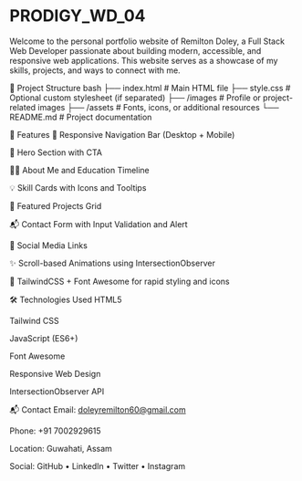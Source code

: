 # PRODIGY_WD_04

Welcome to the personal portfolio website of Remilton Doley, a Full Stack Web Developer passionate about building modern, accessible, and responsive web applications. This website serves as a showcase of my skills, projects, and ways to connect with me.


📁 Project Structure
bash
├── index.html              # Main HTML file
├── style.css               # Optional custom stylesheet (if separated)
├── /images                 # Profile or project-related images
├── /assets                 # Fonts, icons, or additional resources
└── README.md               # Project documentation

🚀 Features
🧭 Responsive Navigation Bar (Desktop + Mobile)

🎯 Hero Section with CTA

👨‍💻 About Me and Education Timeline

💡 Skill Cards with Icons and Tooltips

💼 Featured Projects Grid

📬 Contact Form with Input Validation and Alert

🔗 Social Media Links

✨ Scroll-based Animations using IntersectionObserver

🎨 TailwindCSS + Font Awesome for rapid styling and icons

🛠️ Technologies Used
HTML5

Tailwind CSS

JavaScript (ES6+)

Font Awesome

Responsive Web Design

IntersectionObserver API

📬 Contact
Email: doleyremilton60@gmail.com

Phone: +91 7002929615

Location: Guwahati, Assam

Social: GitHub • LinkedIn • Twitter • Instagram

